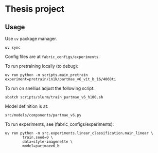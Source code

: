 # Thesis project


## Usage


Use `uv` package manager.

```
uv sync
```

Config files are at `fabric_configs/experiments`.


To run pretraining locally (to debug):

```
uv run python -m scripts.main_pretrain experiment=pretrain/in1k/partmae_v6_vit_b_16/4060ti
```



To run on snellius adjust the following script:
```
sbatch scripts/slurm/train_partmae_v6_h100.sh
```
Model definition is at:

```
src/models/components/partmae_v6.py
```


To run experiments, see (fabric_configs/experiments):

```
uv run python -m src.experiments.linear_classification.main_linear \
        train.seed=0 \
        data=style-imagenette \
        model=partmaev6_b
```